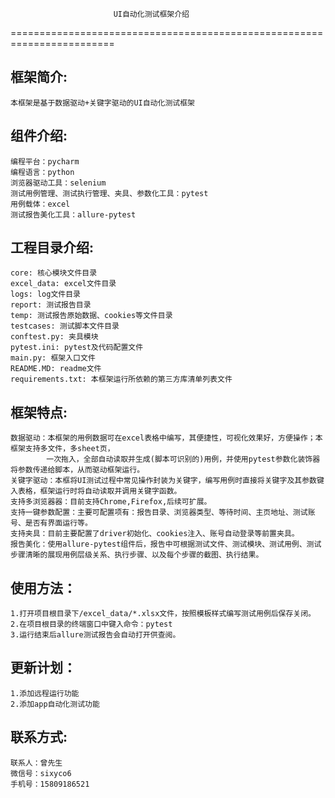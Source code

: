 
                           UI自动化测试框架介绍
========================================================================
## 框架简介:
    本框架是基于数据驱动+关键字驱动的UI自动化测试框架

## 组件介绍:
    编程平台：pycharm
    编程语言：python
    浏览器驱动工具：selenium
    测试用例管理、测试执行管理、夹具、参数化工具：pytest
    用例载体：excel
    测试报告美化工具：allure-pytest

## 工程目录介绍:
    core: 核心模块文件目录
    excel_data: excel文件目录
    logs: log文件目录
    report: 测试报告目录
    temp: 测试报告原始数据、cookies等文件目录
    testcases: 测试脚本文件目录
    conftest.py: 夹具模块
    pytest.ini: pytest及代码配置文件
    main.py: 框架入口文件
    README.MD: readme文件
    requirements.txt: 本框架运行所依赖的第三方库清单列表文件

    
## 框架特点:  
    数据驱动：本框架的用例数据可在excel表格中编写，其便捷性，可视化效果好，方便操作；本框架支持多文件，多sheet页，
            一次拖入，全部自动读取并生成(脚本可识别的)用例，并使用pytest参数化装饰器将参数传递给脚本，从而驱动框架运行。
    关键字驱动：本框将UI测试过程中常见操作封装为关键字，编写用例时直接将关键字及其参数键入表格，框架运行时将自动读取并调用关键字函数。
    支持多浏览器器：目前支持Chrome,Firefox,后续可扩展。
    支持一键参数配置：主要可配置项有：报告目录、浏览器类型、等待时间、主页地址、测试账号、是否有界面运行等。
    支持夹具：目前主要配置了driver初始化、cookies注入、账号自动登录等前置夹具。
    报告美化：使用allure-pytest组件后，报告中可根据测试文件、测试模块、测试用例、测试步骤清晰的展现用例层级关系、执行步骤、以及每个步骤的截图、执行结果。

## 使用方法：
    1.打开项目根目录下/excel_data/*.xlsx文件，按照模板样式编写测试用例后保存关闭。
    2.在项目根目录的终端窗口中键入命令：pytest
    3.运行结束后allure测试报告会自动打开供查阅。

## 更新计划：
    1.添加远程运行功能
    2.添加app自动化测试功能

## 联系方式:
    联系人：曾先生
    微信号：sixyco6
    手机号：15809186521
    
